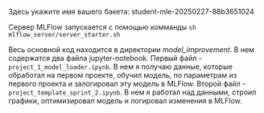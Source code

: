 Здесь укажите имя вашего бакета: student-mle-20250227-88b3651024

Сервер MLFlow запускается с помощью комманды `sh mlflow_server/server_starter.sh`

Весь основной код находится в директории *model_improvement*.
В нем содержатся два файла jupyter-notebook.
Первый файл - `project_1_model_loader.ipynb`. В нем я получаю данные, которые обработал на первом проекте, обучил модель, по параметрам из первого проекта и залогировал эту модель в MLFlow.
Второй файл - `project_template_sprint_2.ipynb`. В нем я работал над данными, строил графики, оптимизировал модель и логировал изменения в MLFlow.
